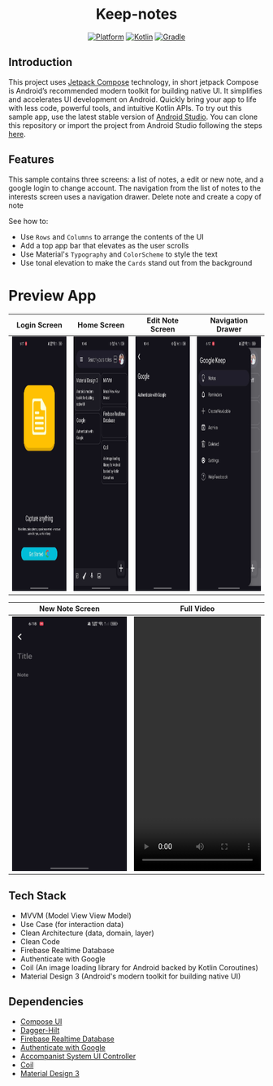 <h1 align="center">
   Keep-notes
</h1>
<p align="center">
  <a href="http://developer.android.com/index.html"><img alt="Platform" src="https://img.shields.io/badge/platform-Android-green.svg"></a>
  <a href="http://kotlinlang.org"><img alt="Kotlin" src="https://img.shields.io/badge/kotlin-1.9.0-blue.svg"></a>
  <a href="https://developer.android.com/studio/releases/gradle-plugin"><img alt="Gradle" src="https://img.shields.io/badge/gradle-8.0.0-yellow.svg"></a>
</p>

## Introduction
<p>

This project uses [Jetpack Compose](https://developer.android.com/jetpack/compose) technology, in short jetpack Compose is Android’s recommended modern toolkit for building native UI. It simplifies and accelerates UI development on Android. Quickly bring your app to life with less code, powerful tools, and intuitive Kotlin APIs.
To try out this sample app, use the latest stable version of [Android Studio](https://developer.android.com/studio). You can clone this repository or import the project from Android Studio following the steps [here](https://developer.android.com/jetpack/compose/setup#sample).

## Features
<p>
This sample contains three screens: a list of notes, a edit or new note, and a google login to change account. The navigation from the list of notes to the interests screen uses a navigation drawer. Delete note and create a copy of note
   
See how to:
- Use `Rows` and `Columns` to arrange the contents of the UI
- Add a top app bar that elevates as the user scrolls
- Use Material's `Typography` and `ColorScheme` to style the text
- Use tonal elevation to make the `Cards` stand out from the background
<p>

# Preview App
| Login Screen  | Home Screen | Edit Note Screen | Navigation Drawer |
| ------------- | ------------- | ------------- | ------------- |
| <img src="assets/login_screen.jpg" height=500 width=250/>  | <img src="assets/home_screen.jpg" height=500 width=250/> | <img src="assets/edit_note_screen.jpg" height=500 width=250/> | <img src="assets/navigation_drawer.jpg" height=500 width=250/> |

| New Note Screen | Full Video |
| ------------- | ------------- | 
| <img src="assets/new_note_screen.jpg" height=500 width=250/>  | <video src="https://github.com/roshansharma824/Keep-notes/assets/85518522/36f8fc0c-140a-40a3-aba6-955a9f23ffb0" height=500 width=250/> |

<p>

## Tech Stack
- MVVM (Model View View Model)
- Use Case (for interaction data)
- Clean Architecture (data, domain, layer)
- Clean Code
- Firebase Realtime Database
- Authenticate with Google 
- Coil (An image loading library for Android backed by Kotlin Coroutines)
- Material Design 3 (Android's modern toolkit for building native UI)


## Dependencies
- [Compose UI](https://developer.android.com/jetpack/androidx/releases/compose-ui)
- [Dagger-Hilt](https://developer.android.com/training/dependency-injection/hilt-android)
- [Firebase Realtime Database](https://firebase.google.com/docs/database/android/start)
- [Authenticate with Google](https://firebase.google.com/docs/auth/android/google-signin)
- [Accompanist System UI Controller](https://google.github.io/accompanist/systemuicontroller/)
- [Coil](https://coil-kt.github.io/coil/compose/)
- [Material Design 3](https://m3.material.io/develop/android/jetpack-compose)

<p>
